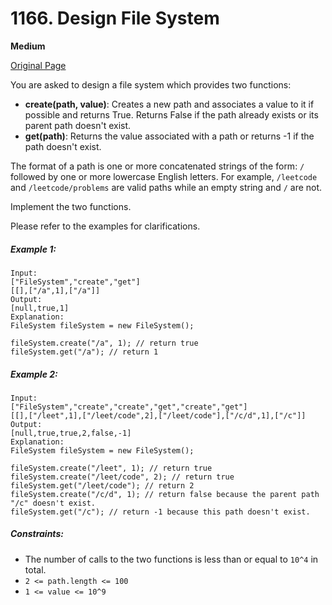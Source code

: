 # 1166. Design File System

**Medium**

[Original Page](https://leetcode.com/problems/design-file-system/)

You are asked to design a file system which provides two functions:

- __create(path, value)__: Creates a new path and associates a value to it if possible and returns True. Returns False if the path already exists or its parent path doesn't exist.
- __get(path)__: Returns the value associated with a path or returns -1 if the path doesn't exist.

The format of a path is one or more concatenated strings of the form: `/` followed by one or more lowercase English letters. For example, `/leetcode` and `/leetcode/problems` are valid paths while an empty string and `/` are not.

Implement the two functions.

Please refer to the examples for clarifications.

##### Example 1:
```
Input: 
["FileSystem","create","get"]
[[],["/a",1],["/a"]]
Output: 
[null,true,1]
Explanation: 
FileSystem fileSystem = new FileSystem();

fileSystem.create("/a", 1); // return true
fileSystem.get("/a"); // return 1
```

##### Example 2:
```
Input: 
["FileSystem","create","create","get","create","get"]
[[],["/leet",1],["/leet/code",2],["/leet/code"],["/c/d",1],["/c"]]
Output: 
[null,true,true,2,false,-1]
Explanation: 
FileSystem fileSystem = new FileSystem();

fileSystem.create("/leet", 1); // return true
fileSystem.create("/leet/code", 2); // return true
fileSystem.get("/leet/code"); // return 2
fileSystem.create("/c/d", 1); // return false because the parent path "/c" doesn't exist.
fileSystem.get("/c"); // return -1 because this path doesn't exist.
```

##### Constraints:
- The number of calls to the two functions is less than or equal to `10^4` in total.
- `2 <= path.length <= 100`
- `1 <= value <= 10^9`
